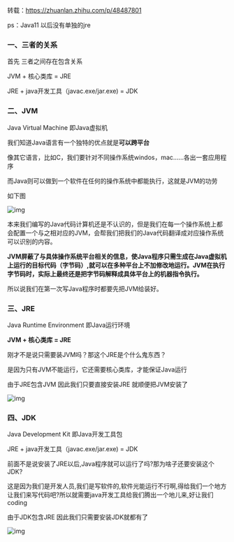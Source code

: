 转载：https://zhuanlan.zhihu.com/p/48487801

ps：Java11 以后没有单独的jre

### 一、三者的关系

首先 三者之间存在包含关系

JVM + 核心类库 = JRE

JRE + java开发工具（javac.exe/jar.exe) = JDK

### 二、JVM

Java Virtual Machine 即Java虚拟机

我们知道Java语言有一个独特的优点就是**可以跨平台**

像其它语言，比如C，我们要针对不同操作系统windos，mac……各出一套应用程序

而Java则可以做到一个软件在任何的操作系统中都能执行，这就是JVM的功劳

如下图

![img](https://pic2.zhimg.com/80/v2-d251cbe1cc073d3ae829fd6beeb8d899_720w.jpg)



本来我们编写的Java代码计算机还是不认识的，但是我们在每一个操作系统上都会配置一个与之相对应的JVM，会帮我们把我们的Java代码翻译成对应操作系统可以识别的内容。

**JVM屏蔽了与具体操作系统平台相关的信息，使Java程序只需生成在Java虚拟机上运行的目标代码（字节码）,就可以在多种平台上不加修改地运行。JVM在执行字节码时，实际上最终还是把字节码解释成具体平台上的机器指令执行。**

所以说我们在第一次写Java程序时都要先把JVM给装好。

### 三、JRE

Java Runtime Environment 即Java运行环境

**JVM + 核心类库 = JRE**

刚才不是说只需要装JVM吗？那这个JRE是个什么鬼东西？

是因为只有JVM不能运行，它还需要核心类库，才能保证Java运行

由于JRE包含JVM 因此我们只要直接安装JRE 就顺便把JVM安装了

![img](https://pic1.zhimg.com/80/v2-0dcc3179b5d9295bf6f2d9548a2404a4_720w.jpg)

### 四、JDK

Java Development Kit 即Java开发工具包

JRE + java开发工具（javac.exe/jar.exe) = JDK

前面不是说安装了JRE以后,Java程序就可以运行了吗?那为啥子还要安装这个JDK?

这是因为我们是开发人员,我们是写软件的,软件光能运行不行啊,得给我们一个地方让我们来写代码吧?所以就需要java开发工具给我们腾出一个地儿来,好让我们coding

由于JDK包含JRE 因此我们只需要安装JDK就都有了

![img](https://pic4.zhimg.com/80/v2-b53fd4f716e3b299537a631dfb422e0b_720w.jpg)

